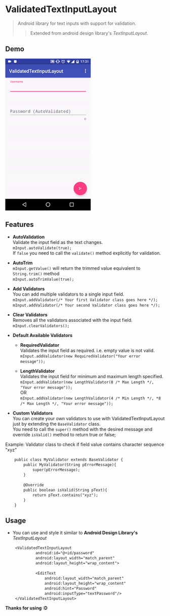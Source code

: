 ValidatedTextInputLayout
========================

> Android library for text inputs with support for validation.
>> Extended from android design library's _TextInputLayout_.


## Demo ##
![Basic](./images/demo.gif)

## Features ##
 - **AutoValidation**  
 Validate the input field as the text changes.  
    `mInput.autoValidate(true);`  
 If `false` you need to call the `validate()` method explicitly for validation.  
 
 - **AutoTrim**  
 `mInput.getValue()` will return the trimmed value equivalent to `String.trim()` method    
    `mInput.autoTrimValue(true);`  
    
 - **Add Validators**  
 You can add multiple validators to a single input field.  
     `mInput.addValidator(/* Your first Validator class goes here */);`  
     `mInput.addValidator(/* Your second Validator class goes here */);`  
 
 - **Clear Validators**  
 Removes all the validators associated with the input field.  
    `mInput.clearValidators();`  
    
 - **Default Available Validators**  
    + **RequiredValidator**  
    Validates the input field as required. i.e. empty value is not valid.  
        `mInput.addValidator(new RequiredValidator("Your error message"));`  
        
    + **LengthValidator**  
    Validates the input field for minimum and maximum length specified.  
        `mInput.addValidator(new LengthValidator(8 /* Max Length */, "Your error message"));`  
        OR  
        `mInput.addValidator(new LengthValidator(4 /* Min Length */, *8 /* Max Length */, "Your error message"));`  
 
 - **Custom Validators**  
 You can create your own validators to use with ValidatedTextInputLayout just by extending the `BaseValidator` class.  
 You need to call the `super()` method with the desired message and override `isValid()` method to return true or false;    
 
 Example: Validator class to check if field value contains  character sequence "xyz"  
  
        public class MyValidator extends BaseValidator {
            public MyValidator(String pErrorMessage){
                super(pErrorMessage);
            }
            
            @Override
            public boolean isValid(String pText){
                return pText.contains("xyz");
            }
        }

## Usage ##
 - You can use and style it similar to **Android Design Library's** _TextInputLayout_  
 
        <ValidatedTextInputLayout
                 android:id="@+id/password"
                 android:layout_width="match_parent"
                 android:layout_height="wrap_content">
         
                 <EditText
                     android:layout_width="match_parent"
                     android:layout_height="wrap_content"
                     android:hint="Password"
                     android:inputType="textPassword"/>
        </ValidatedTextInputLayout>

**Thanks for using :D**  